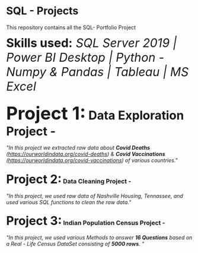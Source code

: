 # SQL - Projects
This repository contains all the SQL- Portfolio Project

<font size=6><b>Skills used:</b> <i> SQL Server 2019 | Power BI Desktop | Python - Numpy & Pandas | Tableau | MS Excel </i>

### <font size=7><b>Project 1:</b></font> <b>Data Exploration Project - </b></font> <br>
<i>"In this project we extracted raw data about <b>Covid Deaths</b> (https://ourworldindata.org/covid-deaths) & <b>Covid Vaccinations</b> (https://ourworldindata.org/covid-vaccinations) of various countries."</i>


### <font size=6><b>Project 2:</b></font> <b>Data Cleaning Project - </b></font> <br>
<i>"In this project, we used raw data of Nashville Housing, Tennassee, and used various SQL functions to clean the raw data."</i>


### <font size=6><b>Project 3:</b></font> <b>Indian Population Census Project - </b></font> <br>
<i>"In this project, we used various Methods to answer <b>16 Questions</b> based on a Real - Life Census DataSet consisting of <b>5000 rows</b>. "</i>
